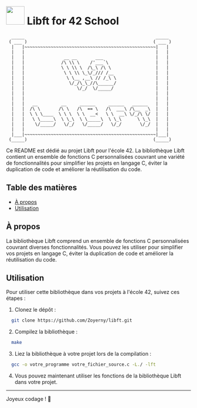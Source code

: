 # <img src="https://github.com/favicon.ico" width="50"> Libft for 42 School

```plaintext
  _____                                                  _____ 
 ( ___ )                                                ( ___ )
  |   |~~~~~~~~~~~~~~~~~~~~~~~~~~~~~~~~~~~~~~~~~~~~~~~~~~|   | 
  |   |                                                  |   | 
  |   |               __ __       ___                    |   | 
  |   |              /\ \\ \    /'___`\                  |   | 
  |   |              \ \ \\ \  /\_\ /\ \                 |   | 
  |   |               \ \ \\ \_\/_/// /__                |   | 
  |   |                \ \__ ,__\ // /_\ \               |   | 
  |   |                 \/_/\_\_//\______/               |   | 
  |   |                    \/_/  \/_____/                |   | 
  |   |                                                  |   | 
  |   |                                                  |   | 
  |   |   __         __     ______     ______   ______   |   | 
  |   |  /\ \       /\ \   /\  == \   /\  ___\ /\__  _\  |   | 
  |   |  \ \ \____  \ \ \  \ \  __<   \ \  __\ \/_/\ \/  |   | 
  |   |   \ \_____\  \ \_\  \ \_____\  \ \_\      \ \_\  |   | 
  |   |    \/_____/   \/_/   \/_____/   \/_/       \/_/  |   | 
  |   |                                                  |   | 
  |___|~~~~~~~~~~~~~~~~~~~~~~~~~~~~~~~~~~~~~~~~~~~~~~~~~~|___| 
 (_____)                                                (_____)
```

Ce README est dédié au projet Libft pour l'école 42. La bibliothèque Libft contient un ensemble de fonctions C personnalisées couvrant une variété de fonctionnalités pour simplifier les projets en langage C, éviter la duplication de code et améliorer la réutilisation du code.

## Table des matières

- [À propos](#à-propos)
- [Utilisation](#utilisation)

## À propos

La bibliothèque Libft comprend un ensemble de fonctions C personnalisées couvrant diverses fonctionnalités. Vous pouvez les utiliser pour simplifier vos projets en langage C, éviter la duplication de code et améliorer la réutilisation du code.

## Utilisation

Pour utiliser cette bibliothèque dans vos projets à l'école 42, suivez ces étapes :

1. Clonez le dépôt :
```bash
  git clone https://github.com/Zoyerny/libft.git
```

2. Compilez la bibliothèque :
```bash
  make
```

3. Liez la bibliothèque à votre projet lors de la compilation :
```bash
  gcc -o votre_programme votre_fichier_source.c -L./ -lft
```

4. Vous pouvez maintenant utiliser les fonctions de la bibliothèque Libft dans votre projet.

---

Joyeux codage ! :rocket:
